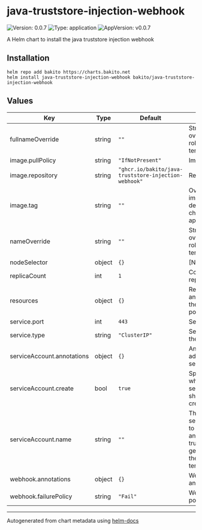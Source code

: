 # java-truststore-injection-webhook

![Version: 0.0.7](https://img.shields.io/badge/Version-0.0.7-informational?style=flat-square) ![Type: application](https://img.shields.io/badge/Type-application-informational?style=flat-square) ![AppVersion: v0.0.7](https://img.shields.io/badge/AppVersion-v0.0.7-informational?style=flat-square)

A Helm chart to install the java truststore injection webhook

## Installation

```console
helm repo add bakito https://charts.bakito.net
helm install java-truststore-injection-webhook bakito/java-truststore-injection-webhook
```

## Values

| Key | Type | Default | Description |
|-----|------|---------|-------------|
| fullnameOverride | string | `""` | String to fully override "argo-rollouts.fullname" template |
| image.pullPolicy | string | `"IfNotPresent"` | Image pull policy |
| image.repository | string | `"ghcr.io/bakito/java-truststore-injection-webhook"` | Repository to use |
| image.tag | string | `""` | Overrides the image tag whose default is the chart appVersion. |
| nameOverride | string | `""` | String to partially override "argo-rollouts.fullname" template |
| nodeSelector | object | `{}` | [Node selector] |
| replicaCount | int | `1` | Controller pod replica count |
| resources | object | `{}` | Resource limits and requests for the operator pods. |
| service.port | int | `443` | Service port |
| service.type | string | `"ClusterIP"` | Sets the type of the Service |
| serviceAccount.annotations | object | `{}` | Annotations to add to the service account |
| serviceAccount.create | bool | `true` | Specifies whether a service account should be created |
| serviceAccount.name | string | `""` | The name of the service account to use. If not set and create is true, a name is generated using the fullname template |
| webhook.annotations | object | `{}` | Webhook annotations |
| webhook.failurePolicy | string | `"Fail"` | Webhook failure policy |

----------------------------------------------
Autogenerated from chart metadata using [helm-docs](https://github.com/norwoodj/helm-docs)
